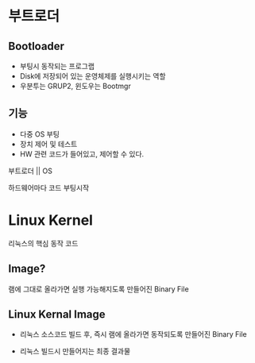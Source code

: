 # 부트로더

## Bootloader

- 부팅시 동작되는 프로그랩
- Disk에 저장되어 있는 운영체제를 실행시키는 역할
- 우분투는 GRUP2, 윈도우는 Bootmgr



## 기능

- 다중 OS 부팅
- 장치 제어 및 테스트
- HW 관련 코드가 들어있고, 제어할 수 있다.

부트로더                      \||                OS

하드웨어마다 코드	부팅시작



# Linux Kernel

리눅스의 핵심 동작 코드



## Image?

램에 그대로 올라가면 실행 가능해지도록 만들어진 Binary File



## Linux Kernal Image

- 리눅스 소스코드 빌드 후, 즉시 램에 올라가면 동작되도록 만들어진 Binary File

- 리눅스 빌드시 만들어지는 최종 결과물